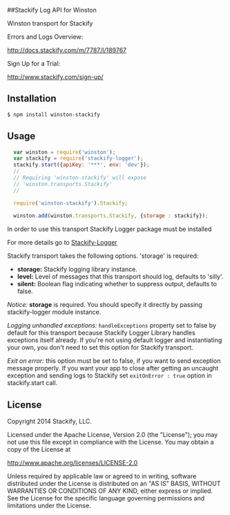 ##Stackify Log API for Winston

Winston transport for Stackify

Errors and Logs Overview:

http://docs.stackify.com/m/7787/l/189767

Sign Up for a Trial:

http://www.stackify.com/sign-up/

## Installation
```bash
$ npm install winston-stackify
```

## Usage

``` js
  var winston = require('winston');
  var stackify = require('stackify-logger');
  stackify.start({apiKey: '***', env: 'dev'});
  //
  // Requiring 'winston-stackify' will expose 
  // 'winston.transports.Stackify'
  //

  require('winston-stackify').Stackify;
  
  winston.add(winston.transports.Stackify, {storage : stackify});
```
In order to use this transport Stackify Logger package must be installed

For more details go to [Stackify-Logger](https://github.com/stackify/stackify-log-nodejs)

Stackify transport takes the following options. 'storage' is required:
* __storage:__ Stackify logging library instance.
* __level:__ Level of messages that this transport should log, defaults to
'silly'.
* __silent:__ Boolean flag indicating whether to suppress output, defaults to
false.

*Notice:* __storage__ is required. You should specify it directly by passing stackify-logger module instance.

*Logging unhandled exceptions:* `handleExceptions` property set to false by default for this transport because Stackify Logger Library handles exceptions itself already. If you're not using default logger and instantiating your own, you don't need to set this option for Stackify transport.

*Exit on error:* this option must be set to false, if you want to send exception message properly. If you want your app to close after getting an uncaught exception and sending logs to Stackify set `exitOnError : true` option in stackify.start call.

## License

Copyright 2014 Stackify, LLC.

Licensed under the Apache License, Version 2.0 (the "License");
you may not use this file except in compliance with the License.
You may obtain a copy of the License at

   http://www.apache.org/licenses/LICENSE-2.0

Unless required by applicable law or agreed to in writing, software
distributed under the License is distributed on an "AS IS" BASIS,
WITHOUT WARRANTIES OR CONDITIONS OF ANY KIND, either express or implied.
See the License for the specific language governing permissions and
limitations under the License.